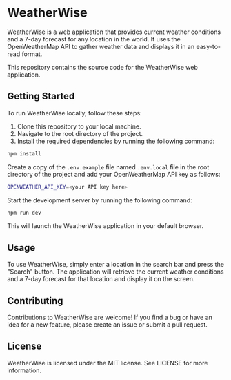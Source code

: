 # WeatherWise

WeatherWise is a web application that provides current weather conditions and a 7-day forecast for any location in the world. It uses the OpenWeatherMap API to gather weather data and displays it in an easy-to-read format.

This repository contains the source code for the WeatherWise web application.

## Getting Started

To run WeatherWise locally, follow these steps:

1. Clone this repository to your local machine.
2. Navigate to the root directory of the project.
3. Install the required dependencies by running the following command:

```sh
npm install
```

Create a copy of the `.env.example` file named `.env.local` file in the root directory of the project and add your OpenWeatherMap API key as follows:

```sh
OPENWEATHER_API_KEY=<your API key here>
```

Start the development server by running the following command:

```sh
npm run dev
```

This will launch the WeatherWise application in your default browser.

## Usage

To use WeatherWise, simply enter a location in the search bar and press the "Search" button. The application will retrieve the current weather conditions and a 7-day forecast for that location and display it on the screen.

## Contributing

Contributions to WeatherWise are welcome! If you find a bug or have an idea for a new feature, please create an issue or submit a pull request.

## License

WeatherWise is licensed under the MIT license. See LICENSE for more information.
